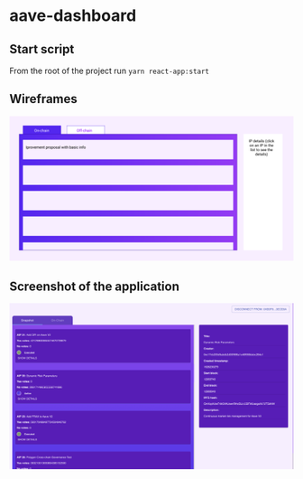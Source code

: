 # aave-dashboard

## Start script

From the root of the project run `yarn react-app:start`

## Wireframes

![Dashboard](https://raw.githubusercontent.com/dashakrolik/aave-dashboard/main/Dashboard.PNG)

## Screenshot of the application 

![Application](https://raw.githubusercontent.com/dashakrolik/aave-dashboard/main/Screenshot%20of%20the%20application.png)

